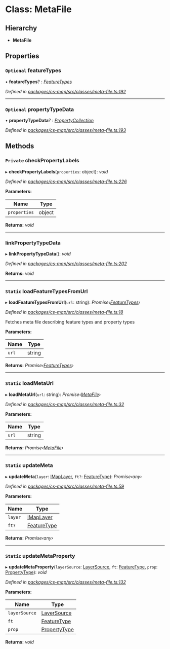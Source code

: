 # Class: MetaFile

## Hierarchy

* **MetaFile**

## Properties

### `Optional` featureTypes

• **featureTypes**? : *[FeatureTypes](_cs_map_src_classes_feature_type_.featuretypes.md)*

*Defined in [packages/cs-map/src/classes/meta-file.ts:192](https://github.com/TNOCS/csnext/blob/34474da7/packages/cs-map/src/classes/meta-file.ts#L192)*

___

### `Optional` propertyTypeData

• **propertyTypeData**? : *[PropertyCollection](../modules/_cs_map_src_classes_property_type_.md#propertycollection)*

*Defined in [packages/cs-map/src/classes/meta-file.ts:193](https://github.com/TNOCS/csnext/blob/34474da7/packages/cs-map/src/classes/meta-file.ts#L193)*

## Methods

### `Private` checkPropertyLabels

▸ **checkPropertyLabels**(`properties`: object): *void*

*Defined in [packages/cs-map/src/classes/meta-file.ts:226](https://github.com/TNOCS/csnext/blob/34474da7/packages/cs-map/src/classes/meta-file.ts#L226)*

**Parameters:**

Name | Type |
------ | ------ |
`properties` | object |

**Returns:** *void*

___

###  linkPropertyTypeData

▸ **linkPropertyTypeData**(): *void*

*Defined in [packages/cs-map/src/classes/meta-file.ts:202](https://github.com/TNOCS/csnext/blob/34474da7/packages/cs-map/src/classes/meta-file.ts#L202)*

**Returns:** *void*

___

### `Static` loadFeatureTypesFromUrl

▸ **loadFeatureTypesFromUrl**(`url`: string): *Promise‹[FeatureTypes](_cs_map_src_classes_feature_type_.featuretypes.md)›*

*Defined in [packages/cs-map/src/classes/meta-file.ts:18](https://github.com/TNOCS/csnext/blob/34474da7/packages/cs-map/src/classes/meta-file.ts#L18)*

Fetches meta file describing feature types and property types

**Parameters:**

Name | Type |
------ | ------ |
`url` | string |

**Returns:** *Promise‹[FeatureTypes](_cs_map_src_classes_feature_type_.featuretypes.md)›*

___

### `Static` loadMetaUrl

▸ **loadMetaUrl**(`url`: string): *Promise‹[MetaFile](_cs_map_src_classes_meta_file_.metafile.md)›*

*Defined in [packages/cs-map/src/classes/meta-file.ts:32](https://github.com/TNOCS/csnext/blob/34474da7/packages/cs-map/src/classes/meta-file.ts#L32)*

**Parameters:**

Name | Type |
------ | ------ |
`url` | string |

**Returns:** *Promise‹[MetaFile](_cs_map_src_classes_meta_file_.metafile.md)›*

___

### `Static` updateMeta

▸ **updateMeta**(`layer`: [IMapLayer](../interfaces/_cs_map_src_classes_imap_layer_.imaplayer.md), `ft?`: [FeatureType](_cs_map_src_classes_feature_type_.featuretype.md)): *Promise‹any›*

*Defined in [packages/cs-map/src/classes/meta-file.ts:59](https://github.com/TNOCS/csnext/blob/34474da7/packages/cs-map/src/classes/meta-file.ts#L59)*

**Parameters:**

Name | Type |
------ | ------ |
`layer` | [IMapLayer](../interfaces/_cs_map_src_classes_imap_layer_.imaplayer.md) |
`ft?` | [FeatureType](_cs_map_src_classes_feature_type_.featuretype.md) |

**Returns:** *Promise‹any›*

___

### `Static` updateMetaProperty

▸ **updateMetaProperty**(`layerSource`: [LayerSource](_cs_map_src_classes_layer_source_.layersource.md), `ft`: [FeatureType](_cs_map_src_classes_feature_type_.featuretype.md), `prop`: [PropertyType](_cs_map_src_classes_property_type_.propertytype.md)): *void*

*Defined in [packages/cs-map/src/classes/meta-file.ts:132](https://github.com/TNOCS/csnext/blob/34474da7/packages/cs-map/src/classes/meta-file.ts#L132)*

**Parameters:**

Name | Type |
------ | ------ |
`layerSource` | [LayerSource](_cs_map_src_classes_layer_source_.layersource.md) |
`ft` | [FeatureType](_cs_map_src_classes_feature_type_.featuretype.md) |
`prop` | [PropertyType](_cs_map_src_classes_property_type_.propertytype.md) |

**Returns:** *void*
